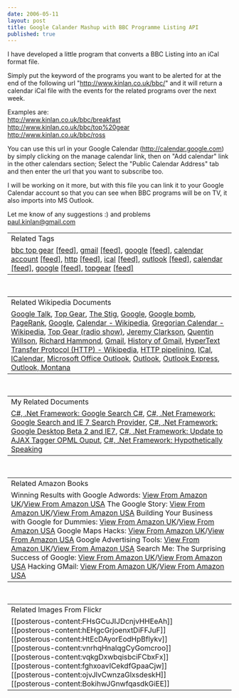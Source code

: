 ```yaml
---
date: 2006-05-11
layout: post
title: Google Calander Mashup with BBC Programme Listing API
published: true
---
```

I have developed a little program that converts a BBC Listing into an iCal format file.<p />Simply put the keyword of the programs you want to be alerted for at the end of the following url "http://www.kinlan.co.uk/bbc/" and it will return a calendar iCal file with the events for the related programs over the next week.<p />Examples are:<br /><a href="http://www.kinlan.co.uk/bbc/breakfast">http://www.kinlan.co.uk/bbc/breakfast</a><br /><a href="http://www.kinlan.co.uk/bbc/top%20gear">http://www.kinlan.co.uk/bbc/top%20gear</a><br /><a href="http://www.kinlan.co.uk/bbc/ross">http://www.kinlan.co.uk/bbc/ross</a><p />You can use this url in your Google Calendar (<a href="http://calendar.google.com">http://calendar.google.com</a>) by simply clicking on the manage calendar link, then on "Add calendar" link in the other calendars section; Select the "<a>Public Calendar Address</a>" tab and then enter the url that you want to subscribe too.<p />I will be working on it more, but with this file you can link it to your Google Calendar account so that you can see when BBC programs will be on TV, it also imports into MS Outlook.<p />Let me know of any suggestions :) and problems<br /><a href="mailto:paul.kinlan@gmail.com">paul.kinlan@gmail.com</a><p /><table class="TechnoratiHead TagHeader">
<tr><td>Related Tags</td></tr>
<tr class="Technorati"><td>
<a href="http://www.kinlan.co.uk/tag/bbc%20top%20gear" class="Tag" rel="tag">bbc top gear</a> <a href="http://feeds.technorati.com/feed/posts/tag/bbc%20top%20gear" class="Tag">[feed]</a>, <a href="http://www.kinlan.co.uk/tag/gmail" class="Tag" rel="tag">gmail</a> <a href="http://feeds.technorati.com/feed/posts/tag/gmail" class="Tag">[feed]</a>, <a href="http://www.kinlan.co.uk/tag/google" class="Tag" rel="tag">google</a> <a href="http://feeds.technorati.com/feed/posts/tag/google" class="Tag">[feed]</a>, <a href="http://www.kinlan.co.uk/tag/calendar%20account" class="Tag" rel="tag">calendar account</a> <a href="http://feeds.technorati.com/feed/posts/tag/calendar%20account" class="Tag">[feed]</a>, <a href="http://www.kinlan.co.uk/tag/http" class="Tag" rel="tag">http</a> <a href="http://feeds.technorati.com/feed/posts/tag/http" class="Tag">[feed]</a>, <a href="http://www.kinlan.co.uk/tag/ical" class="Tag" rel="tag">ical</a> <a href="http://feeds.technorati.com/feed/posts/tag/ical" class="Tag">[feed]</a>, <a href="http://www.kinlan.co.uk/tag/outlook" class="Tag" rel="tag">outlook</a> <a href="http://feeds.technorati.com/feed/posts/tag/outlook" class="Tag">[feed]</a>, <a href="http://www.kinlan.co.uk/tag/calendar%20" class="Tag" rel="tag">calendar </a><a href="http://feeds.technorati.com/feed/posts/tag/calendar%20" class="Tag">[feed]</a>, <a href="http://www.kinlan.co.uk/tag/google" class="Tag" rel="tag">google</a> <a href="http://feeds.technorati.com/feed/posts/tag/google" class="Tag">[feed]</a>, <a href="http://www.kinlan.co.uk/tag/topgear" class="Tag" rel="tag">topgear</a> <a href="http://feeds.technorati.com/feed/posts/tag/topgear" class="Tag">[feed]</a>
</td></tr>
</table><br /><table class="TechnoratiHead TagHeader">
<tr><td>Related Wikipedia Documents</td></tr>
<tr class="Technorati"><td>
<a href="http://en.wikipedia.org/wiki/Google_Talk" class="Tag" rel="tag">Google Talk</a>, <a href="http://en.wikipedia.org/wiki/Top_Gear" class="Tag" rel="tag">Top Gear</a>, <a href="http://en.wikipedia.org/wiki/The_Stig" class="Tag" rel="tag">The Stig</a>, <a href="http://en.wikipedia.org/wiki/Google#Offensive_search_results" class="Tag" rel="tag">Google</a>, <a href="http://en.wikipedia.org/wiki/Google_bomb" class="Tag" rel="tag">Google bomb</a>, <a href="http://en.wikipedia.org/wiki/PageRank" class="Tag" rel="tag">PageRank</a>, <a href="http://en.wikipedia.org/wiki/Google_Inc." class="Tag" rel="tag">Google</a>, <a href="http://en.wikipedia.org/wiki/Calendar" class="Tag" rel="tag">Calendar - Wikipedia</a>, <a href="http://en.wikipedia.org/wiki/Gregorian_calendar" class="Tag" rel="tag">Gregorian Calendar - Wikipedia</a>, <a href="http://en.wikipedia.org/wiki/Top_Gear_(radio_show)" class="Tag" rel="tag">Top Gear (radio show)</a>, <a href="http://en.wikipedia.org/wiki/Jeremy_Clarkson" class="Tag" rel="tag">Jeremy Clarkson</a>, <a href="http://en.wikipedia.org/wiki/Quentin_Willson" class="Tag" rel="tag">Quentin Willson</a>, <a href="http://en.wikipedia.org/wiki/Richard_Hammond" class="Tag" rel="tag">Richard Hammond</a>, <a href="http://en.wikipedia.org/wiki/Gmail" class="Tag" rel="tag">Gmail</a>, <a href="http://en.wikipedia.org/wiki/Gmail/History" class="Tag" rel="tag">History of Gmail</a>, <a href="http://en.wikipedia.org/wiki/HTTP" class="Tag" rel="tag">HyperText Transfer Protocol (HTTP) - Wikipedia</a>, <a href="http://en.wikipedia.org/wiki/HTTP_pipelining" class="Tag" rel="tag">HTTP pipelining</a>, <a href="http://en.wikipedia.org/wiki/ICal" class="Tag" rel="tag">ICal</a>, <a href="http://en.wikipedia.org/wiki/ICalendar" class="Tag" rel="tag">ICalendar</a>, <a href="http://en.wikipedia.org/wiki/Microsoft_Outlook" class="Tag" rel="tag">Microsoft Office Outlook</a>, <a href="http://en.wikipedia.org/wiki/Outlook" class="Tag" rel="tag">Outlook</a>, <a href="http://en.wikipedia.org/wiki/Outlook_Express" class="Tag" rel="tag">Outlook Express</a>, <a href="http://en.wikipedia.org/wiki/Outlook,_Montana" class="Tag" rel="tag">Outlook, Montana</a>
</td></tr>
</table><br /><table class="TechnoratiHead TagHeader">
<tr><td>My Related Documents</td></tr>
<tr class="Technorati"><td>
<a href="http://www.kinlan.co.uk/2005/11/google-search-c.html" class="Tag" rel="tag">C#, .Net Framework: Google Search C#</a>, <a href="http://www.kinlan.co.uk/2006/02/google-search-and-ie-7-search-provider.html" class="Tag" rel="tag">C#, .Net Framework: Google Search and IE 7 Search Provider</a>, <a href="http://www.kinlan.co.uk/2005/08/google-desktop-beta-2-and-ie7.html" class="Tag" rel="tag">C#, .Net Framework: Google Desktop Beta 2 and IE7</a>, <a href="http://www.kinlan.co.uk/2005/11/update-to-ajax-tagger-opml-ouput.html" class="Tag" rel="tag">C#, .Net Framework: Update to AJAX Tagger OPML Ouput</a>, <a href="http://www.kinlan.co.uk/2005/10/hypothetically-speaking.html" class="Tag" rel="tag">C#, .Net Framework: Hypothetically Speaking</a>
</td></tr>
</table><br /><table class="TechnoratiHead TagHeader">
<tr><td>Related Amazon Books</td></tr>
<tr class="Technorati"><td>Winning Results with Google Adwords: <a href="http://www.amazon.co.uk/exec/obidos/redirect?tag=cnetfra-21&amp;link_code=xm2&amp;camp=2025&amp;creative=165953&amp;path=http://www.amazon.co.uk/gp/redirect.html%253fASIN=0072257024%2526tag=cnetfra-21%2526lcode=xm2%2526cID=2025%2526ccmID=165953%2526location=/o/ASIN/0072257024%25253FSubscriptionId=0CM2PVF6VAHJQKW5G782" class="Tag" rel="tag">View From Amazon UK</a>/<a href="http://www.amazon.com/exec/obidos/redirect?tag=cnetfra-20&amp;link_code=xm2&amp;camp=2025&amp;creative=165953&amp;path=http://www.amazon.com/gp/redirect.html%253fASIN=0072257024%2526tag=cnetfra-20%2526lcode=xm2%2526cID=2025%2526ccmID=165953%2526location=/o/ASIN/0072257024%25253FSubscriptionId=0CM2PVF6VAHJQKW5G782" class="Tag" rel="tag">View From Amazon USA</a> The Google Story: <a href="http://www.amazon.co.uk/exec/obidos/redirect?tag=cnetfra-21&amp;link_code=xm2&amp;camp=2025&amp;creative=165953&amp;path=http://www.amazon.co.uk/gp/redirect.html%253fASIN=1405053712%2526tag=cnetfra-21%2526lcode=xm2%2526cID=2025%2526ccmID=165953%2526location=/o/ASIN/1405053712%25253FSubscriptionId=0CM2PVF6VAHJQKW5G782" class="Tag" rel="tag">View From Amazon UK</a>/<a href="http://www.amazon.com/exec/obidos/redirect?tag=cnetfra-20&amp;link_code=xm2&amp;camp=2025&amp;creative=165953&amp;path=http://www.amazon.com/gp/redirect.html%253fASIN=1405053712%2526tag=cnetfra-20%2526lcode=xm2%2526cID=2025%2526ccmID=165953%2526location=/o/ASIN/1405053712%25253FSubscriptionId=0CM2PVF6VAHJQKW5G782" class="Tag" rel="tag">View From Amazon USA</a> Building Your Business with Google for Dummies: <a href="http://www.amazon.co.uk/exec/obidos/redirect?tag=cnetfra-21&amp;link_code=xm2&amp;camp=2025&amp;creative=165953&amp;path=http://www.amazon.co.uk/gp/redirect.html%253fASIN=0764571435%2526tag=cnetfra-21%2526lcode=xm2%2526cID=2025%2526ccmID=165953%2526location=/o/ASIN/0764571435%25253FSubscriptionId=0CM2PVF6VAHJQKW5G782" class="Tag" rel="tag">View From Amazon UK</a>/<a href="http://www.amazon.com/exec/obidos/redirect?tag=cnetfra-20&amp;link_code=xm2&amp;camp=2025&amp;creative=165953&amp;path=http://www.amazon.com/gp/redirect.html%253fASIN=0764571435%2526tag=cnetfra-20%2526lcode=xm2%2526cID=2025%2526ccmID=165953%2526location=/o/ASIN/0764571435%25253FSubscriptionId=0CM2PVF6VAHJQKW5G782" class="Tag" rel="tag">View From Amazon USA</a> Google Maps Hacks: <a href="http://www.amazon.co.uk/exec/obidos/redirect?tag=cnetfra-21&amp;link_code=xm2&amp;camp=2025&amp;creative=165953&amp;path=http://www.amazon.co.uk/gp/redirect.html%253fASIN=0596101619%2526tag=cnetfra-21%2526lcode=xm2%2526cID=2025%2526ccmID=165953%2526location=/o/ASIN/0596101619%25253FSubscriptionId=0CM2PVF6VAHJQKW5G782" class="Tag" rel="tag">View From Amazon UK</a>/<a href="http://www.amazon.com/exec/obidos/redirect?tag=cnetfra-20&amp;link_code=xm2&amp;camp=2025&amp;creative=165953&amp;path=http://www.amazon.com/gp/redirect.html%253fASIN=0596101619%2526tag=cnetfra-20%2526lcode=xm2%2526cID=2025%2526ccmID=165953%2526location=/o/ASIN/0596101619%25253FSubscriptionId=0CM2PVF6VAHJQKW5G782" class="Tag" rel="tag">View From Amazon USA</a> Google Advertising Tools: <a href="http://www.amazon.co.uk/exec/obidos/redirect?tag=cnetfra-21&amp;link_code=xm2&amp;camp=2025&amp;creative=165953&amp;path=http://www.amazon.co.uk/gp/redirect.html%253fASIN=0596101082%2526tag=cnetfra-21%2526lcode=xm2%2526cID=2025%2526ccmID=165953%2526location=/o/ASIN/0596101082%25253FSubscriptionId=0CM2PVF6VAHJQKW5G782" class="Tag" rel="tag">View From Amazon UK</a>/<a href="http://www.amazon.com/exec/obidos/redirect?tag=cnetfra-20&amp;link_code=xm2&amp;camp=2025&amp;creative=165953&amp;path=http://www.amazon.com/gp/redirect.html%253fASIN=0596101082%2526tag=cnetfra-20%2526lcode=xm2%2526cID=2025%2526ccmID=165953%2526location=/o/ASIN/0596101082%25253FSubscriptionId=0CM2PVF6VAHJQKW5G782" class="Tag" rel="tag">View From Amazon USA</a> Search Me: The Surprising Success of Google: <a href="http://www.amazon.co.uk/exec/obidos/redirect?tag=cnetfra-21&amp;link_code=xm2&amp;camp=2025&amp;creative=165953&amp;path=http://www.amazon.co.uk/gp/redirect.html%253fASIN=1904879160%2526tag=cnetfra-21%2526lcode=xm2%2526cID=2025%2526ccmID=165953%2526location=/o/ASIN/1904879160%25253FSubscriptionId=0CM2PVF6VAHJQKW5G782" class="Tag" rel="tag">View From Amazon UK</a>/<a href="http://www.amazon.com/exec/obidos/redirect?tag=cnetfra-20&amp;link_code=xm2&amp;camp=2025&amp;creative=165953&amp;path=http://www.amazon.com/gp/redirect.html%253fASIN=1904879160%2526tag=cnetfra-20%2526lcode=xm2%2526cID=2025%2526ccmID=165953%2526location=/o/ASIN/1904879160%25253FSubscriptionId=0CM2PVF6VAHJQKW5G782" class="Tag" rel="tag">View From Amazon USA</a> Hacking GMail: <a href="http://www.amazon.co.uk/exec/obidos/redirect?tag=cnetfra-21&amp;link_code=xm2&amp;camp=2025&amp;creative=165953&amp;path=http://www.amazon.co.uk/gp/redirect.html%253fASIN=076459611X%2526tag=cnetfra-21%2526lcode=xm2%2526cID=2025%2526ccmID=165953%2526location=/o/ASIN/076459611X%25253FSubscriptionId=0CM2PVF6VAHJQKW5G782" class="Tag" rel="tag">View From Amazon UK</a>/<a href="http://www.amazon.com/exec/obidos/redirect?tag=cnetfra-20&amp;link_code=xm2&amp;camp=2025&amp;creative=165953&amp;path=http://www.amazon.com/gp/redirect.html%253fASIN=076459611X%2526tag=cnetfra-20%2526lcode=xm2%2526cID=2025%2526ccmID=165953%2526location=/o/ASIN/076459611X%25253FSubscriptionId=0CM2PVF6VAHJQKW5G782" class="Tag" rel="tag">View From Amazon USA</a>
</td></tr>
</table><br /><table class="TechnoratiHead TagHeader">
<tr><td>Related Images From Flickr</td></tr>
<tr class="Technorati"><td>
<span style="FLOAT: left;">[[posterous-content:FHsGCuJIJDcnjvHHEeAh]]</span><span style="FLOAT: left;">[[posterous-content:hEHgcGrjoenxtDiFFJuF]]</span><span style="FLOAT: left;">[[posterous-content:HtEcDAyorEodHpBflykv]]</span><span style="FLOAT: left;">[[posterous-content:vnrhqHnalqgCyGomcroo]]</span><span style="FLOAT: left;">[[posterous-content:vqkgDxwbqisbciFCbxFx]]</span><span style="FLOAT: left;">[[posterous-content:fghxoavICekdfGpaaCjw]]</span><span style="FLOAT: left;">[[posterous-content:ojvJlvCwnzaGlxsdeskH]]</span><span style="FLOAT: left;">[[posterous-content:BokihwJGnwfqasdkGiEE]]</span>
</td></tr>
</table><div class="blogger-post-footer"><img class="posterous_download_image" src="https://blogger.googleusercontent.com/tracker/8109338-114736162753239303?l=www.kinlan.co.uk%2Findex.html" height="1" alt="" width="1" /></div>

